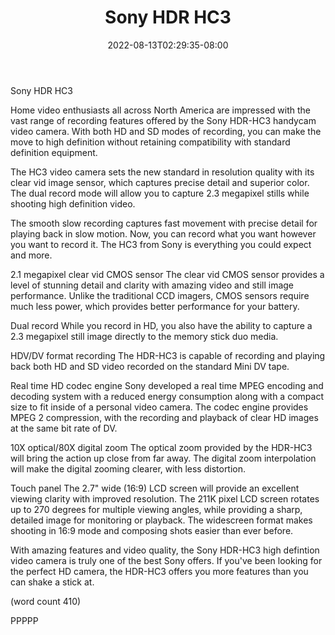 ﻿---
title: "Sony HDR HC3"
date: 2022-08-13T02:29:35-08:00
description: "High Definition Video Cameras Tips for Web Success"
featured_image: "/images/High Definition Video Cameras.jpg"
tags: ["High Definition Video Cameras"]
---

Sony HDR HC3

Home video enthusiasts all across North America are
impressed with the vast range of recording features
offered by the Sony HDR-HC3 handycam video camera.
With both HD and SD modes of recording, you can make
the move to high definition without retaining 
compatibility with standard definition equipment.

The HC3 video camera sets the new standard in resolution
quality with its clear vid image sensor, which 
captures precise detail and superior color.  The dual
record mode will allow you to capture 2.3 megapixel
stills while shooting high definition video.

The smooth slow recording captures fast movement
with precise detail for playing back in slow motion.
Now, you can record what you want however you want
to record it. The HC3 from Sony is everything you could
expect and more. 

2.1 megapixel clear vid CMOS sensor
The clear vid CMOS sensor provides a level of stunning
detail and clarity with amazing video and still 
image performance.  Unlike the traditional CCD
imagers, CMOS sensors require much less power, which
provides better performance for your battery.

Dual record
While you record in HD, you also have the ability
to capture a 2.3 megapixel still image directly to
the memory stick duo media.

HDV/DV format recording
The HDR-HC3 is capable of recording and playing back
both HD and SD video recorded on the standard 
Mini DV tape.

Real time HD codec engine
Sony developed a real time MPEG encoding and decoding
system with a reduced energy consumption along with
a compact size to fit inside of a personal video
camera.  The codec engine provides MPEG 2 compression,
with the recording and playback of clear HD images
at the same bit rate of DV.

10X optical/80X digital zoom
The optical zoom provided by the HDR-HC3 will bring
the action up close from far away.  The digital 
zoom interpolation will make the digital zooming
clearer, with less distortion.

Touch panel
The 2.7" wide (16:9) LCD screen will provide an
excellent viewing clarity with improved resolution.
The 211K pixel LCD screen rotates up to 270 degrees
for multiple viewing angles, while providing a 
sharp, detailed image for monitoring or playback.
The widescreen format makes shooting in 16:9 mode
and composing shots easier than ever before.

With amazing features and video quality, the Sony
HDR-HC3 high defintion video camera is truly one
of the best Sony offers.  If you've been looking
for the perfect HD camera, the HDR-HC3 offers you
more features than you can shake a stick at.

(word count 410)

PPPPP
